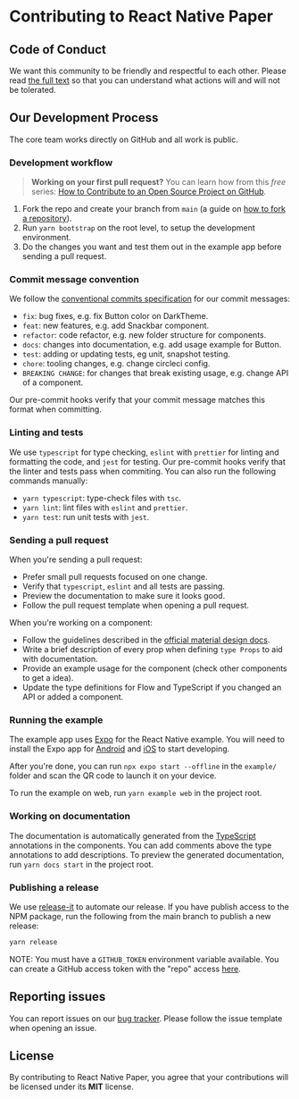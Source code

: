 # Contributing to React Native Paper

## Code of Conduct

We want this community to be friendly and respectful to each other. Please read [the full text](https://callstack.com/code-of-conduct/?utm_source=github.com&utm_medium=referral&utm_campaign=react-native-paper&utm_term=code-of-conduct) so that you can understand what actions will and will not be tolerated.

## Our Development Process

The core team works directly on GitHub and all work is public.

### Development workflow

> **Working on your first pull request?** You can learn how from this *free* series: [How to Contribute to an Open Source Project on GitHub](https://egghead.io/courses/how-to-contribute-to-an-open-source-project-on-github).

1. Fork the repo and create your branch from `main` (a guide on [how to fork a repository](https://help.github.com/articles/fork-a-repo/)).
2. Run `yarn bootstrap` on the root level, to setup the development environment.
3. Do the changes you want and test them out in the example app before sending a pull request.

### Commit message convention

We follow the [conventional commits specification](https://www.conventionalcommits.org/en) for our commit messages:

* `fix`: bug fixes, e.g. fix Button color on DarkTheme.
* `feat`: new features, e.g. add Snackbar component.
* `refactor`: code refactor, e.g. new folder structure for components.
* `docs`: changes into documentation, e.g. add usage example for Button.
* `test`: adding or updating tests, eg unit, snapshot testing.
* `chore`: tooling changes, e.g. change circleci config.
* `BREAKING CHANGE`: for changes that break existing usage, e.g. change API of a component.

Our pre-commit hooks verify that your commit message matches this format when committing.

### Linting and tests

We use `typescript` for type checking, `eslint` with `prettier` for linting and formatting the code, and `jest` for testing. Our pre-commit hooks verify that the linter and tests pass when commiting. You can also run the following commands manually:

* `yarn typescript`: type-check files with `tsc`.
* `yarn lint`: lint files with `eslint` and `prettier`.
* `yarn test`: run unit tests with `jest`.

### Sending a pull request

When you're sending a pull request:

* Prefer small pull requests focused on one change.
* Verify that `typescript`, `eslint` and all tests are passing.
* Preview the documentation to make sure it looks good.
* Follow the pull request template when opening a pull request.

When you're working on a component:

* Follow the guidelines described in the [official material design docs](https://material.io/guidelines/).
* Write a brief description of every prop when defining `type Props` to aid with documentation.
* Provide an example usage for the component (check other components to get a idea).
* Update the type definitions for Flow and TypeScript if you changed an API or added a component.

### Running the example

The example app uses [Expo](https://expo.dev/) for the React Native example. You will need to install the Expo app for [Android](https://play.google.com/store/apps/details?id=host.exp.exponent) and [iOS](https://itunes.apple.com/app/apple-store/id982107779) to start developing.

After you're done, you can run `npx expo start --offline` in the `example/` folder and scan the QR code to launch it on your device.

To run the example on web, run `yarn example web` in the project root.

### Working on documentation

The documentation is automatically generated from the [TypeScript](https://www.typescriptlang.org/) annotations in the components. You can add comments above the type annotations to add descriptions. To preview the generated documentation, run `yarn docs start` in the project root.

### Publishing a release

We use [release-it](https://github.com/webpro/release-it) to automate our release. If you have publish access to the NPM package, run the following from the main branch to publish a new release:

```sh
yarn release
```

NOTE: You must have a `GITHUB_TOKEN` environment variable available. You can create a GitHub access token with the "repo" access [here](https://github.com/settings/tokens).

## Reporting issues

You can report issues on our [bug tracker](https://github.com/callstack/react-native-paper/issues). Please follow the issue template when opening an issue.

## License

By contributing to React Native Paper, you agree that your contributions will be licensed under its **MIT** license.
